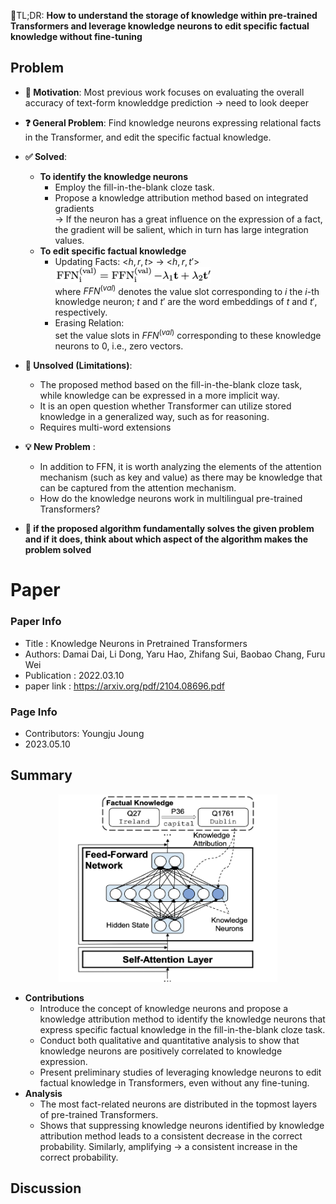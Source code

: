 📌TL;DR: **How to understand the storage of knowledge within pre-trained Transformers and leverage knowledge neurons to edit specific factual knowledge without fine-tuning**



## Problem 
* **👀 Motivation**: Most previous work focuses on evaluating the overall accuracy of text-form knowleddge prediction → need to look deeper

* **❓ General Problem**: Find knowledge neurons expressing relational facts in the Transformer, and edit the specific factual knowledge.

* **✅ Solved**:
  - **To identify the knowledge neurons**
    + Employ the fill-in-the-blank cloze task.
    + Propose a knowledge attribution method based on integrated gradients </br> 
    → If the neuron has a great influence on the expression of a fact, the gradient will be salient, which in turn has large integration values.
  - **To edit specific factual knowledge**
    + Updating Facts: <$h, r, t$> → <$h, r, t'$> </br>
    <img src="../../figures/2021_KNIPT_2.png" width="250" height="25"> </br>
    where $FFN^{(val)}$ denotes the value slot corresponding to $i$ the $i$-th knowledge neuron; $t$ and $t'$ are the word embeddings of $t$ and $t'$, respectively.
    + Erasing Relation:</br>
    set the value slots in $FFN^{(val)}$ corresponding to these knowledge neurons to 0, i.e., zero vectors.

* **🤔 Unsolved (Limitations)**:
  - The proposed method based on the fill-in-the-blank cloze task, while knowledge can be expressed in a more implicit way.
  - It is an open question whether Transformer can utilize stored knowledge in a generalized way, such as for reasoning.
  - Requires multi-word extensions

* **💡 New Problem** :
  - In addition to FFN, it is worth analyzing the elements of the attention mechanism (such as key and value) as there may be knowledge that can be captured from the attention mechanism.
  - How do the knowledge neurons work in multilingual pre-trained Transformers?



* **🌹 if the proposed algorithm fundamentally solves the given problem and if it does, think about which aspect of the algorithm makes the problem solved**

# Paper

### Paper Info 
* Title : Knowledge Neurons in Pretrained Transformers  
* Authors: Damai Dai, Li Dong, Yaru Hao, Zhifang Sui, Baobao Chang, Furu Wei
* Publication : 2022.03.10
* paper link : https://arxiv.org/pdf/2104.08696.pdf

### Page Info 
* Contributors: Youngju Joung
* 2023.05.10

## Summary 
<p align="center"><img src="../../figures/2021_KNIPT_1.png" width="350" height="300">

* **Contributions**
  - Introduce the concept of knowledge neurons and propose a knowledge attribution method to identify the knowledge neurons that express specific factual knowledge in the fill-in-the-blank cloze task.
  - Conduct both qualitative and quantitative analysis to show that knowledge neurons are positively correlated to knowledge expression.
  - Present preliminary studies of leveraging knowledge neurons to edit factual knowledge in Transformers, even without any fine-tuning.
* **Analysis**
  - The most fact-related neurons are distributed in the topmost layers of pre-trained Transformers.
  - Shows that suppressing knowledge neurons identified by knowledge attribution method leads to a consistent decrease in the correct probability. Similarly, amplifying → a consistent increase in the correct probability.

## Discussion